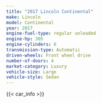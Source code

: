 ```yaml
---
title: "2017 Lincoln Continental"
make: Lincoln
model: Continental
year: 2017
engine-fuel-type: regular unleaded
engine-hp: 305
engine-cylinders: 6
transmission-type: Automatic
driven-wheels: Front wheel drive
number-of-doors: 4
market-category: Luxury
vehicle-size: Large
vehicle-style: Sedan
---
```


{{< car_info >}}
